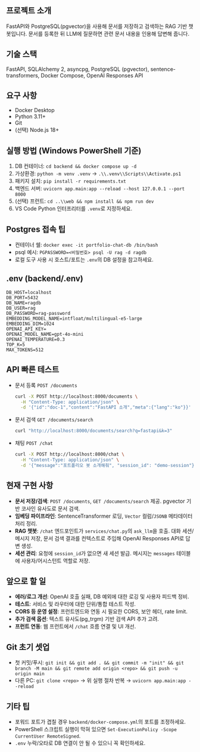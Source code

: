 ﻿## 프로젝트 소개
FastAPI와 PostgreSQL(pgvector)을 사용해 문서를 저장하고 검색하는 RAG 기반 챗봇입니다. 문서를 등록한 뒤 LLM에 질문하면 관련 문서 내용을 인용해 답변해 줍니다.

## 기술 스택
FastAPI, SQLAlchemy 2, asyncpg, PostgreSQL (pgvector), sentence-transformers, Docker Compose, OpenAI Responses API

## 요구 사항
- Docker Desktop
- Python 3.11+
- Git
- (선택) Node.js 18+

## 실행 방법 (Windows PowerShell 기준)
1. DB 컨테이너: `cd backend && docker compose up -d`
2. 가상환경: `python -m venv .venv` → `.\\.venv\\Scripts\\Activate.ps1`
3. 패키지 설치: `pip install -r requirements.txt`
4. 백엔드 서버: `uvicorn app.main:app --reload --host 127.0.0.1 --port 8000`
5. (선택) 프런트: `cd ..\\web && npm install && npm run dev`
6. VS Code Python 인터프리터를 `.venv`로 지정하세요.

## Postgres 접속 팁
- 컨테이너 쉘: `docker exec -it portfolio-chat-db /bin/bash`
- psql 예시: `PGPASSWORD=<비밀번호> psql -U rag -d ragdb`
- 로컬 도구 사용 시 호스트/포트는 `.env`의 DB 설정을 참고하세요.

## .env (backend/.env)
```env
DB_HOST=localhost
DB_PORT=5432
DB_NAME=ragdb
DB_USER=rag
DB_PASSWORD=rag-password
EMBEDDING_MODEL_NAME=intfloat/multilingual-e5-large
EMBEDDING_DIM=1024
OPENAI_API_KEY=
OPENAI_MODEL_NAME=gpt-4o-mini
OPENAI_TEMPERATURE=0.3
TOP_K=5
MAX_TOKENS=512
```

## API 빠른 테스트
- 문서 등록 `POST /documents`
  ```bash
  curl -X POST http://localhost:8000/documents \
    -H "Content-Type: application/json" \
    -d '{"id":"doc-1","content":"FastAPI 소개","meta":{"lang":"ko"}}'
  ```
- 문서 검색 `GET /documents/search`
  ```bash
  curl "http://localhost:8000/documents/search?q=fastapi&k=3"
  ```
- 채팅 `POST /chat`
  ```bash
  curl -X POST http://localhost:8000/chat \
    -H "Content-Type: application/json" \
    -d '{"message":"포트폴리오 봇 소개해줘", "session_id": "demo-session"}'
  ```

## 현재 구현 사항
- **문서 저장/검색**: `POST /documents`, `GET /documents/search` 제공. pgvector 기반 코사인 유사도로 문서 검색.
- **임베딩 파이프라인**: SentenceTransformer 로딩, `Vector` 컬럼/`JSONB` 메타데이터 처리 정리.
- **RAG 챗봇**: `/chat` 엔드포인트가 `services/chat.py`의 `ask_llm`을 호출. 대화 세션/메시지 저장, 문서 검색 결과를 컨텍스트로 주입해 OpenAI Responses API로 답변 생성.
- **세션 관리**: 요청에 `session_id`가 없으면 새 세션 발급. 메시지는 `messages` 테이블에 사용자/어시스턴트 역할로 저장.

## 앞으로 할 일
- **에러/로그 개선**: OpenAI 호출 실패, DB 예외에 대한 로깅 및 사용자 피드백 정비.
- **테스트**: 서비스 및 라우터에 대한 단위/통합 테스트 작성.
- **CORS 등 운영 설정**: 프런트엔드와 연동 시 필요한 CORS, 보안 헤더, rate limit.
- **추가 검색 옵션**: 텍스트 유사도(pg_trgm) 기반 검색 API 추가 고려.
- **프런트 연동**: 웹 프런트에서 `/chat` 흐름 연결 및 UI 개선.

## Git 초기 셋업
- 첫 커밋/푸시: `git init && git add . && git commit -m "init" && git branch -M main && git remote add origin <repo> && git push -u origin main`
- 다른 PC: `git clone <repo>` → 위 실행 절차 반복 → `uvicorn app.main:app --reload`

## 기타 팁
- 포워드 포트가 겹칠 경우 `backend/docker-compose.yml`의 포트를 조정하세요.
- PowerShell 스크립트 실행이 막혀 있으면 `Set-ExecutionPolicy -Scope CurrentUser RemoteSigned`.
- `.env` 누락/오타로 DB 연결이 안 될 수 있으니 꼭 확인하세요.